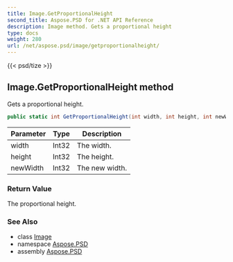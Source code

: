 ```yaml
---
title: Image.GetProportionalHeight
second_title: Aspose.PSD for .NET API Reference
description: Image method. Gets a proportional height
type: docs
weight: 280
url: /net/aspose.psd/image/getproportionalheight/
---
```

{{< psd/tize >}}
## Image.GetProportionalHeight method

Gets a proportional height.

```csharp
public static int GetProportionalHeight(int width, int height, int newWidth)
```

| Parameter | Type | Description |
| --- | --- | --- |
| width | Int32 | The width. |
| height | Int32 | The height. |
| newWidth | Int32 | The new width. |

### Return Value

The proportional height.

### See Also

* class [Image](../)
* namespace [Aspose.PSD](../../image/)
* assembly [Aspose.PSD](../../../)



